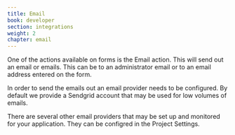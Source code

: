 ```yaml
---
title: Email
book: developer
section: integrations
weight: 2
chapter: email
---
```

One of the actions available on forms is the Email action. This will send out an email or emails. This can be to an administrator email or to an email address entered on the form. 

In order to send the emails out an email provider needs to be configured. By default we provide a Sendgrid account that may be used for low volumes of emails.

There are several other email providers that may be set up and monitored for your application. They can be configred in the Project Settings.